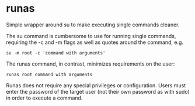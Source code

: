 # runas
Simple wrapper around su to make executing single commands cleaner.

The su command is cumbersome to use for running single commands, requiring
the -c and -m flags as well as quotes around the command, e.g.

    su -m root -c 'command with arguments'

The runas command, in contrast, minimizes requirements on the user:

    runas root command with arguments

Runas does not require any special privileges or configuration.  Users
must enter the password of the target user (not their own password as with
sudo) in order to execute a command.

